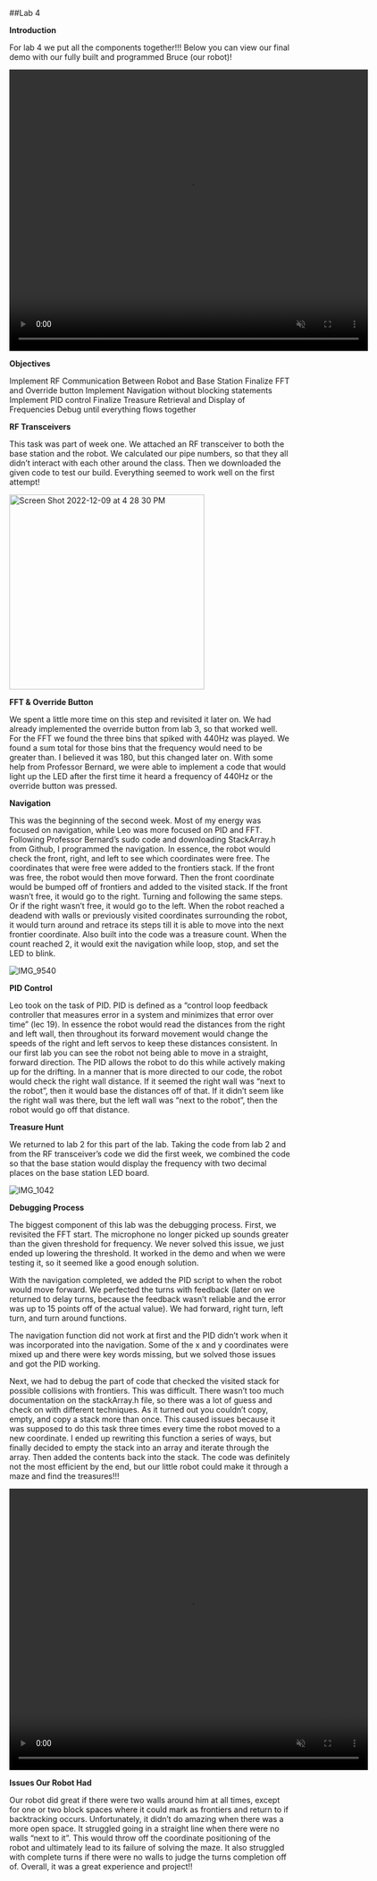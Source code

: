 ##Lab 4

**Introduction**

For lab 4 we put all the components together!!! Below you can view our final demo with our fully built and programmed Bruce (our robot)!

 <video id="Trajectory" preload="auto" autoplay loop muted="muted" width="642" height="504" src="https://media.github.coecis.cornell.edu/user/13440/files/ccb216a8-8ce2-402c-a950-d7a421a581eb" type="video/mov"></video>

**Objectives**

Implement RF Communication Between Robot and Base Station
Finalize FFT and Override button
Implement Navigation without blocking statements
Implement PID control 
Finalize Treasure Retrieval and Display of Frequencies
Debug until everything flows together

**RF Transceivers**

This task was part of week one. We attached an RF transceiver to both the base station and the robot. We calculated our pipe numbers, so that they all didn’t interact with each other around the class. Then we downloaded the given code to test our build. Everything seemed to work well on the first attempt!

<img width="349" alt="Screen Shot 2022-12-09 at 4 28 30 PM" src="https://media.github.coecis.cornell.edu/user/13440/files/2ca35224-4868-44db-ad1b-210516e2edc7">

**FFT & Override Button**

We spent a little more time on this step and revisited it later on. We had already implemented the override button from lab 3, so that worked well. For the FFT we found the three bins that spiked with 440Hz was played. We found a sum total for those bins that the frequency would need to be greater than. I believed it was 180, but this changed later on. With some help from Professor Bernard, we were able to implement a code that would light up the LED after the first time it heard a frequency of 440Hz or the override button was pressed.

**Navigation**

This was the beginning of the second week. Most of my energy was focused on navigation, while Leo was more focused on PID and FFT. Following Professor Bernard’s sudo code and downloading StackArray.h from Github, I programmed the navigation. In essence, the robot would check the front, right, and left to see which coordinates were free. The coordinates that were free were added to the frontiers stack. If the front was free, the robot would then move forward. Then the front coordinate would be bumped off of frontiers and added to the visited stack. If the front wasn’t free, it would go to the right. Turning and following the same steps. Or if the right wasn’t free, it would go to the left. When the robot reached a deadend with walls or previously visited coordinates surrounding the robot, it would turn around and retrace its steps till it is able to move into the next frontier coordinate. 
Also built into the code was a treasure count. When the count reached 2, it would exit the navigation while loop, stop, and set the LED to blink. 

![IMG_9540](https://media.github.coecis.cornell.edu/user/13440/files/dc69eef7-856d-4e9e-8fdb-43e986571fee)

**PID Control**

Leo took on the task of PID. PID is defined as a “control loop feedback controller that measures error in a system and minimizes that error over time” (lec 19). In essence the robot would read the distances from the right and left wall, then throughout its forward movement would change the speeds of the right and left servos to keep these distances consistent. In our first lab you can see the robot not being able to move in a straight, forward direction. The PID allows the robot to do this while actively making up for the drifting. In a manner that is more directed to our code, the robot would check the right wall distance. If it seemed the right wall was “next to the robot”, then it would base the distances off of that. If it didn’t seem like the right wall was there, but the left wall was “next to the robot”, then the robot would go off that distance. 

**Treasure Hunt**

We returned to lab 2 for this part of the lab. Taking the code from lab 2 and from the RF transceiver’s code we did the first week, we combined the code so that the base station would display the frequency with two decimal places on the base station LED board.

![IMG_1042](https://media.github.coecis.cornell.edu/user/13440/files/614e0d62-2761-4e2f-9f41-700fd900a302)

**Debugging Process**

The biggest component of this lab was the debugging process. First, we revisited the FFT start. The microphone no longer picked up sounds greater than the given threshold for frequency. We never solved this issue, we just ended up lowering the threshold. It worked in the demo and when we were testing it, so it seemed like a good enough solution. 

With the navigation completed, we added the PID script to when the robot would move forward. We perfected the turns with feedback (later on we returned to delay turns, because the feedback wasn’t reliable and the error was up to 15 points off of the actual value). We had forward, right turn, left turn, and turn around functions. 

The navigation function did not work at first and the PID didn’t work when it was incorporated into the navigation. Some of the x and y coordinates were mixed up and there were key words missing, but we solved those issues and got the PID working. 

Next, we had to debug the part of code that checked the visited stack for possible collisions with frontiers. This was difficult. There wasn’t too much documentation on the stackArray.h file, so there was a lot of guess and check on with different techniques. As it turned out you couldn’t copy, empty, and copy a stack more than once. This caused issues because it was supposed to do this task three times every time the robot moved to a new coordinate. I ended up rewriting this function a series of ways, but finally decided to empty the stack into an array and iterate through the array. Then added the contents back into the stack. The code was definitely not the most efficient by the end, but our little robot could make it through a maze and find the treasures!!!


 <video id="Trajectory" preload="auto" autoplay loop muted="muted" width="642" height="504" src="https://media.github.coecis.cornell.edu/user/13440/files/f0b8b6c7-23d2-45a0-b667-7963e66a73c8" type="video/mov"></video>

**Issues Our Robot Had**

Our robot did great if there were two walls around him at all times, except for one or two block spaces where it could mark as frontiers and return to if backtracking occurs. Unfortunately, it didn’t do amazing when there was a more open space. It struggled going in a straight line when there were no walls “next to it”. This would throw off the coordinate positioning of the robot and ultimately lead to its failure of solving the maze. It also struggled with complete turns if there were no walls to judge the turns completion off of. Overall, it was a great experience and project!!
